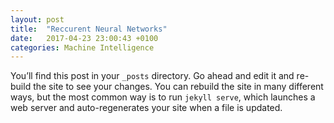 ```yaml
---
layout: post
title:  "Reccurent Neural Networks"
date:   2017-04-23 23:00:43 +0100
categories: Machine Intelligence 
---
```

You’ll find this post in your `_posts` directory. Go ahead and edit it and re-build the site to see your changes. You can rebuild the site in many different ways, but the most common way is to run `jekyll serve`, which launches a web server and auto-regenerates your site when a file is updated.
